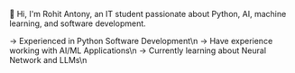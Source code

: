 👋 Hi, I'm Rohit Antony, an IT student passionate about Python, AI, machine learning, and software development.


-> Experienced in Python Software Development\n
-> Have experience working with AI/ML Applications\n
-> Currently learning about Neural Network and LLMs\n

